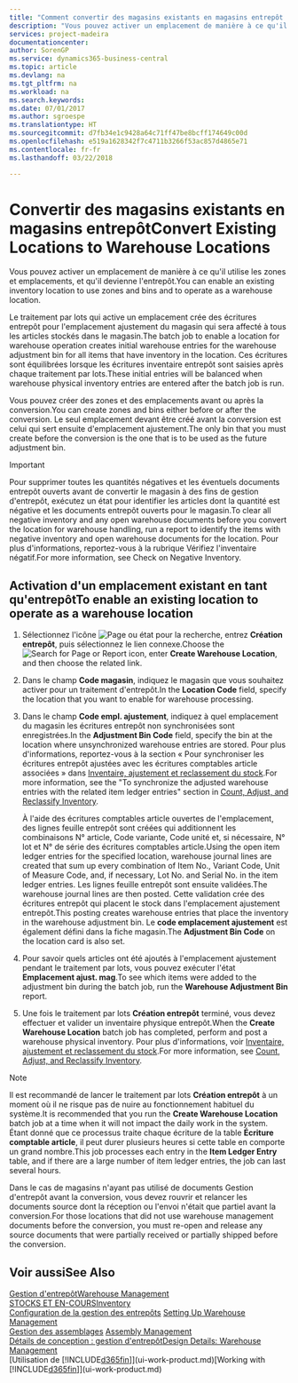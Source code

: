 ```yaml
---
title: "Comment convertir des magasins existants en magasins entrepôt | Microsoft Docs"
description: "Vous pouvez activer un emplacement de manière à ce qu'il utilise les zones et emplacements, et qu'il devienne l'entrepôt."
services: project-madeira
documentationcenter: 
author: SorenGP
ms.service: dynamics365-business-central
ms.topic: article
ms.devlang: na
ms.tgt_pltfrm: na
ms.workload: na
ms.search.keywords: 
ms.date: 07/01/2017
ms.author: sgroespe
ms.translationtype: HT
ms.sourcegitcommit: d7fb34e1c9428a64c71ff47be8bcff174649c00d
ms.openlocfilehash: e519a1628342f7c4711b3266f53ac857d4865e71
ms.contentlocale: fr-fr
ms.lasthandoff: 03/22/2018

---
```

# <a name="convert-existing-locations-to-warehouse-locations"></a><span data-ttu-id="d7aa0-103">Convertir des magasins existants en magasins entrepôt</span><span class="sxs-lookup"><span data-stu-id="d7aa0-103">Convert Existing Locations to Warehouse Locations</span></span>
<span data-ttu-id="d7aa0-104">Vous pouvez activer un emplacement de manière à ce qu'il utilise les zones et emplacements, et qu'il devienne l'entrepôt.</span><span class="sxs-lookup"><span data-stu-id="d7aa0-104">You can enable an existing inventory location to use zones and bins and to operate as a warehouse location.</span></span>  

<span data-ttu-id="d7aa0-105">Le traitement par lots qui active un emplacement crée des écritures entrepôt pour l'emplacement ajustement du magasin qui sera affecté à tous les articles stockés dans le magasin.</span><span class="sxs-lookup"><span data-stu-id="d7aa0-105">The batch job to enable a location for warehouse operation creates initial warehouse entries for the warehouse adjustment bin for all items that have inventory in the location.</span></span> <span data-ttu-id="d7aa0-106">Ces écritures sont équilibrées lorsque les écritures inventaire entrepôt sont saisies après chaque traitement par lots.</span><span class="sxs-lookup"><span data-stu-id="d7aa0-106">These initial entries will be balanced when warehouse physical inventory entries are entered after the batch job is run.</span></span>  

<span data-ttu-id="d7aa0-107">Vous pouvez créer des zones et des emplacements avant ou après la conversion.</span><span class="sxs-lookup"><span data-stu-id="d7aa0-107">You can create zones and bins either before or after the conversion.</span></span> <span data-ttu-id="d7aa0-108">Le seul emplacement devant être créé avant la conversion est celui qui sert ensuite d'emplacement ajustement.</span><span class="sxs-lookup"><span data-stu-id="d7aa0-108">The only bin that you must create before the conversion is the one that is to be used as the future adjustment bin.</span></span>  

> [!IMPORTANT]  
>  <span data-ttu-id="d7aa0-109">Pour supprimer toutes les quantités négatives et les éventuels documents entrepôt ouverts avant de convertir le magasin à des fins de gestion d'entrepôt, exécutez un état pour identifier les articles dont la quantité est négative et les documents entrepôt ouverts pour le magasin.</span><span class="sxs-lookup"><span data-stu-id="d7aa0-109">To clear all negative inventory and any open warehouse documents before you convert the location for warehouse handling, run a report to identify the items with negative inventory and open warehouse documents for the location.</span></span> <span data-ttu-id="d7aa0-110">Pour plus d'informations, reportez\-vous à la rubrique Vérifiez l'inventaire négatif.</span><span class="sxs-lookup"><span data-stu-id="d7aa0-110">For more information, see Check on Negative Inventory.</span></span>  

## <a name="to-enable-an-existing-location-to-operate-as-a-warehouse-location"></a><span data-ttu-id="d7aa0-111">Activation d'un emplacement existant en tant qu'entrepôt</span><span class="sxs-lookup"><span data-stu-id="d7aa0-111">To enable an existing location to operate as a warehouse location</span></span>  
1.  <span data-ttu-id="d7aa0-112">Sélectionnez l'icône ![Page ou état pour la recherche](media/ui-search/search_small.png "Page ou état pour la recherche"), entrez **Création entrepôt**, puis sélectionnez le lien connexe.</span><span class="sxs-lookup"><span data-stu-id="d7aa0-112">Choose the ![Search for Page or Report](media/ui-search/search_small.png "Search for Page or Report icon") icon, enter **Create Warehouse Location**, and then choose the related link.</span></span>  
2.  <span data-ttu-id="d7aa0-113">Dans le champ **Code magasin**, indiquez le magasin que vous souhaitez activer pour un traitement d'entrepôt.</span><span class="sxs-lookup"><span data-stu-id="d7aa0-113">In the **Location Code** field, specify the location that you want to enable for warehouse processing.</span></span>  
3.  <span data-ttu-id="d7aa0-114">Dans le champ **Code empl. ajustement**, indiquez à quel emplacement du magasin les écritures entrepôt non synchronisées sont enregistrées.</span><span class="sxs-lookup"><span data-stu-id="d7aa0-114">In the **Adjustment Bin Code** field, specify the bin at the location where unsynchronized warehouse entries are stored.</span></span> <span data-ttu-id="d7aa0-115">Pour plus d'informations, reportez-vous à la section « Pour synchroniser les écritures entrepôt ajustées avec les écritures comptables article associées » dans [Inventaire, ajustement et reclassement du stock](inventory-how-count-adjust-reclassify.md).</span><span class="sxs-lookup"><span data-stu-id="d7aa0-115">For more information, see the "To synchronize the adjusted warehouse entries with the related item ledger entries" section in [Count, Adjust, and Reclassify Inventory](inventory-how-count-adjust-reclassify.md).</span></span>  

    <span data-ttu-id="d7aa0-116">À l'aide des écritures comptables article ouvertes de l'emplacement, des lignes feuille entrepôt sont créées qui additionnent les combinaisons N° article, Code variante, Code unité et, si nécessaire, N° lot et N° de série des écritures comptables article.</span><span class="sxs-lookup"><span data-stu-id="d7aa0-116">Using the open item ledger entries for the specified location, warehouse journal lines are created that sum up every combination of Item No., Variant Code, Unit of Measure Code, and, if necessary, Lot No. and Serial No. in the item ledger entries.</span></span> <span data-ttu-id="d7aa0-117">Les lignes feuille entrepôt sont ensuite validées.</span><span class="sxs-lookup"><span data-stu-id="d7aa0-117">The warehouse journal lines are then posted.</span></span> <span data-ttu-id="d7aa0-118">Cette validation crée des écritures entrepôt qui placent le stock dans l'emplacement ajustement entrepôt.</span><span class="sxs-lookup"><span data-stu-id="d7aa0-118">This posting creates warehouse entries that place the inventory in the warehouse adjustment bin.</span></span> <span data-ttu-id="d7aa0-119">Le **code emplacement ajustement** est également défini dans la fiche magasin.</span><span class="sxs-lookup"><span data-stu-id="d7aa0-119">The **Adjustment Bin Code** on the location card is also set.</span></span>  

4.  <span data-ttu-id="d7aa0-120">Pour savoir quels articles ont été ajoutés à l'emplacement ajustement pendant le traitement par lots, vous pouvez exécuter l'état **Emplacement ajust. mag**.</span><span class="sxs-lookup"><span data-stu-id="d7aa0-120">To see which items were added to the adjustment bin during the batch job, run the **Warehouse Adjustment Bin** report.</span></span>  
5.  <span data-ttu-id="d7aa0-121">Une fois le traitement par lots **Création entrepôt** terminé, vous devez effectuer et valider un inventaire physique entrepôt.</span><span class="sxs-lookup"><span data-stu-id="d7aa0-121">When the **Create Warehouse Location** batch job has completed, perform and post a warehouse physical inventory.</span></span> <span data-ttu-id="d7aa0-122">Pour plus d'informations, voir [Inventaire, ajustement et reclassement du stock](inventory-how-count-adjust-reclassify.md).</span><span class="sxs-lookup"><span data-stu-id="d7aa0-122">For more information, see [Count, Adjust, and Reclassify Inventory](inventory-how-count-adjust-reclassify.md).</span></span>  

> [!NOTE]  
>  <span data-ttu-id="d7aa0-123">Il est recommandé de lancer le traitement par lots **Création entrepôt** à un moment où il ne risque pas de nuire au fonctionnement habituel du système.</span><span class="sxs-lookup"><span data-stu-id="d7aa0-123">It is recommended that you run the **Create Warehouse Location** batch job at a time when it will not impact the daily work in the system.</span></span> <span data-ttu-id="d7aa0-124">Étant donné que ce processus traite chaque écriture de la table **Écriture comptable article**, il peut durer plusieurs heures si cette table en comporte un grand nombre.</span><span class="sxs-lookup"><span data-stu-id="d7aa0-124">This job processes each entry in the **Item Ledger Entry** table, and if there are a large number of item ledger entries, the job can last several hours.</span></span>  

 <span data-ttu-id="d7aa0-125">Dans le cas de magasins n'ayant pas utilisé de documents Gestion d'entrepôt avant la conversion, vous devez rouvrir et relancer les documents source dont la réception ou l'envoi n'était que partiel avant la conversion.</span><span class="sxs-lookup"><span data-stu-id="d7aa0-125">For those locations that did not use warehouse management documents before the conversion, you must re-open and release any source documents that were partially received or partially shipped before the conversion.</span></span>  

## <a name="see-also"></a><span data-ttu-id="d7aa0-126">Voir aussi</span><span class="sxs-lookup"><span data-stu-id="d7aa0-126">See Also</span></span>  
[<span data-ttu-id="d7aa0-127">Gestion d'entrepôt</span><span class="sxs-lookup"><span data-stu-id="d7aa0-127">Warehouse Management</span></span>](warehouse-manage-warehouse.md)  
[<span data-ttu-id="d7aa0-128">STOCKS ET EN-COURS</span><span class="sxs-lookup"><span data-stu-id="d7aa0-128">Inventory</span></span>](inventory-manage-inventory.md)  
<span data-ttu-id="d7aa0-129">[Configuration de la gestion des entrepôts](warehouse-setup-warehouse.md)   </span><span class="sxs-lookup"><span data-stu-id="d7aa0-129">[Setting Up Warehouse Management](warehouse-setup-warehouse.md)   </span></span>  
<span data-ttu-id="d7aa0-130">[Gestion des assemblages](assembly-assemble-items.md)  </span><span class="sxs-lookup"><span data-stu-id="d7aa0-130">[Assembly Management](assembly-assemble-items.md)  </span></span>  
[<span data-ttu-id="d7aa0-131">Détails de conception : gestion d'entrepôt</span><span class="sxs-lookup"><span data-stu-id="d7aa0-131">Design Details: Warehouse Management</span></span>](design-details-warehouse-management.md)  
<span data-ttu-id="d7aa0-132">[Utilisation de [!INCLUDE[d365fin](includes/d365fin_md.md)]](ui-work-product.md)</span><span class="sxs-lookup"><span data-stu-id="d7aa0-132">[Working with [!INCLUDE[d365fin](includes/d365fin_md.md)]](ui-work-product.md)</span></span>

